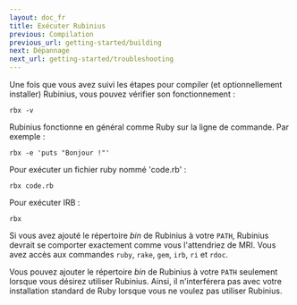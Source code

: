 ```yaml
---
layout: doc_fr
title: Exécuter Rubinius
previous: Compilation
previous_url: getting-started/building
next: Dépannage
next_url: getting-started/troubleshooting
---
```


Une fois que vous avez suivi les étapes pour compiler (et optionnellement installer)
Rubinius, vous pouvez vérifier son fonctionnement :

    rbx -v

Rubinius fonctionne en général comme Ruby sur la ligne de commande. Par exemple :

    rbx -e 'puts "Bonjour !"'

Pour exécuter un fichier ruby nommé 'code.rb' :

    rbx code.rb

Pour exécuter IRB :

    rbx

Si vous avez ajouté le répertoire _bin_ de Rubinius à votre `PATH`,
Rubinius devrait se comporter exactement comme vous l'attendriez de MRI.
Vous avez accès aux commandes `ruby`, `rake`, `gem`, `irb`, `ri` et `rdoc`.

Vous pouvez ajouter le répertoire _bin_ de Rubinius à votre `PATH` seulement lorsque
vous désirez utiliser Rubinius. Ainsi, il n'interférera pas avec votre installation
standard de Ruby lorsque vous ne voulez pas utiliser Rubinius.

